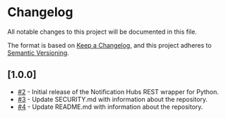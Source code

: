 # Changelog

All notable changes to this project will be documented in this file.

The format is based on [Keep a Changelog](https://keepachangelog.com/en/1.0.0/),
and this project adheres to [Semantic Versioning](https://semver.org/spec/v2.0.0.html).

## [1.0.0]

- [#2](https://github.com/panevo/notificationhubs-rest-python/pull/2) - Initial release of the Notification Hubs REST wrapper for Python.
- [#3](https://github.com/panevo/notificationhubs-rest-python/pull/3) - Update SECURITY.md with information about the repository.
- [#4](https://github.com/panevo/notificationhubs-rest-python/pull/4) - Update README.md with information about the repository.
